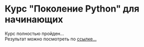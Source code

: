 # Курс "Поколение Python" для начинающих

Курс полностью пройден...<br>
Результат можно посмотреть по [ссылке...](https://stepik.org/cert/908977)